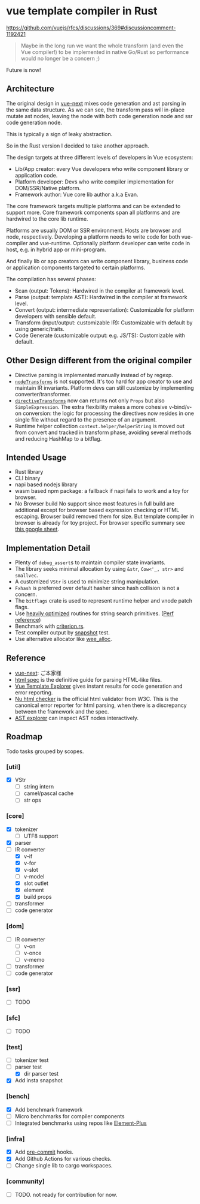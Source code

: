 # vue template compiler in Rust

https://github.com/vuejs/rfcs/discussions/369#discussioncomment-1192421

> Maybe in the long run we want the whole transform (and even the Vue compiler!) to be implemented in native Go/Rust so performance would no longer be a concern ;)

Future is now!

## Architecture

The original design in [vue-next](https://github.com/vuejs/vue-next/blob/master/packages/compiler-core/src/ast.ts) mixes
code generation and ast parsing in the same data structure. As we can see, the transform pass will in-place mutate ast nodes,
leaving the node with both code generation node and ssr code generation node.

This is typically a sign of leaky abstraction.

So in the Rust version I decided to take another approach.

The design targets at three different levels of developers in Vue ecosystem:

* Lib/App creator: every Vue developers who write component library or application code.
* Platform developer: Devs who write compiler implementation for DOM/SSR/Native platform.
* Framework author: Vue core lib author a.k.a Evan.

The core framework targets multiple platforms and can be extended to support more.
Core framework components span all platforms and are hardwired to the core lib runtime.

Platforms are usually DOM or SSR environment. Hosts are browser and node, respectively.
Developing a platform needs to write code for both vue-compiler and vue-runtime.
Optionally platform developer can write code in host, e.g. in hybrid app or mini-program.

And finally lib or app creators can write component library, business code or
application components targeted to certain platforms.

The compilation has several phases:
* Scan (output: Tokens): Hardwired in the compiler at framework level.
* Parse (output: template AST): Hardwired in the compiler at framework level.
* Convert (output: intermediate representation): Customizable for platform developers with sensible default.
* Transform (input/output: customizable IR): Customizable with default by using generic/traits.
* Code Generate (customizable output: e.g. JS/TS): Customizable with default.

## Other Design different from the original compiler
* Directive parsing is implemented manually instead of by regexp.
* [`nodeTransforms`](https://github.com/vuejs/vue-next/blob/642710ededf51f1e57286496ab0a64a4d27be800/packages/compiler-core/src/options.ts#L174) is not supported. It's too hard for app creator to use and maintain IR invariants. Platform devs can still customize by implementing converter/transformer.
* [`directiveTransforms`](https://github.com/vuejs/vue-next/blob/642710ededf51f1e57286496ab0a64a4d27be800/packages/compiler-core/src/options.ts#L179) now can returns not only `Props` but also `SimpleExpression`. The extra flexibility makes a more cohesive v-bind/v-on conversion: the logic for processing the directives now resides in one single file without regard to the presence of an argument.
* Runtime helper collection `context.helper/helperString` is moved out from convert and tracked in transform phase, avoiding several methods and reducing HashMap to a bitflag.

## Intended Usage

* Rust library
* CLI binary
* napi based nodejs library
* wasm based npm package: a fallback if napi fails to work and a toy for browser.
* No Browser build
No support since most features in full build are additional except for browser based expression checking or HTML escaping. Browser build removed them for size. But template compiler in browser is already for toy project. For browser specific summary see [this google sheet](https://docs.google.com/spreadsheets/d/1Uofb9qW9-gxdSh8lbC-CE0kWkhpAAtTFDZlw9UW0HrE/edit?usp=sharing).

## Implementation Detail

* Plenty of `debug_assert`s to maintain compiler state invariants.
* The library seeks minimal allocation by using `&str`, `Cow<'_, str>` and `smallvec`.
* A customized `VStr` is used to minimize string manipulation.
* `Fxhash` is preferred over default hasher since hash collision is not a concern.
* The `bitflags` crate is used to represent runtime helper and vnode patch flags.
* Use [heavily optimized](https://github.com/BurntSushi/memchr) routines for string search primitives. ([Perf reference](https://lise-henry.github.io/articles/optimising_strings.html))
* Benchmark with [criterion.rs](https://github.com/bheisler/criterion.rs).
* Test compiler output by [snapshot](https://github.com/mitsuhiko/insta) test.
* Use alternative allocator like [wee_alloc](https://github.com/rustwasm/wee_alloc).

## Reference

* [vue-next](https://github.com/vuejs/vue-next): ご本家様
* [html spec](https://html.spec.whatwg.org/multipage/parsing.html) is the definitive guide for parsing HTML-like files.
* [Vue Template Explorer](https://vue-next-template-explorer.netlify.app/) gives instant results for  code generation and error reporting.
* [Nu html checker](https://validator.w3.org/nu/#textarea) is the official html validator from W3C. This is the canonical error reporter for html parsing, when there is a discrepancy between the framework and the spec.
* [AST explorer](https://astexplorer.net/) can inspect AST nodes interactively.

## Roadmap

Todo tasks grouped by scopes.

### [util]
- [x] VStr
    - [ ] string intern
    - [ ] camel/pascal cache
    - [ ] str ops
### [core]
- [x] tokenizer
    - [ ] UTF8 support
- [x] parser
- [ ] IR converter
    - [x] v-if
    - [x] v-for
    - [x] v-slot
    - [ ] v-model
    - [x] slot outlet
    - [x] element
    - [x] build props
- [ ] transformer
- [ ] code generator
### [dom]
- [ ] IR converter
    - [ ] v-on
    - [ ] v-once
    - [ ] v-memo
- [ ] transformer
- [ ] code generator
### [ssr]
- [ ] TODO
### [sfc]
- [ ] TODO
### [test]
- [ ] tokenizer test
- [ ] parser test
    - [x] dir parser test
- [x] Add insta snapshot
### [bench]
- [x] Add benchmark framework
- [ ] Micro benchmarks for compiler components
- [ ] Integrated benchmarks using repos like [Element-Plus](https://github.com/element-plus/element-plus)
### [infra]
- [x] Add [pre-commit](https://pre-commit.com/) hooks.
- [x] Add Github Actions for various checks.
- [ ] Change single lib to cargo workspaces.
### [community]
- [ ] TODO. not ready for contribution for now.
